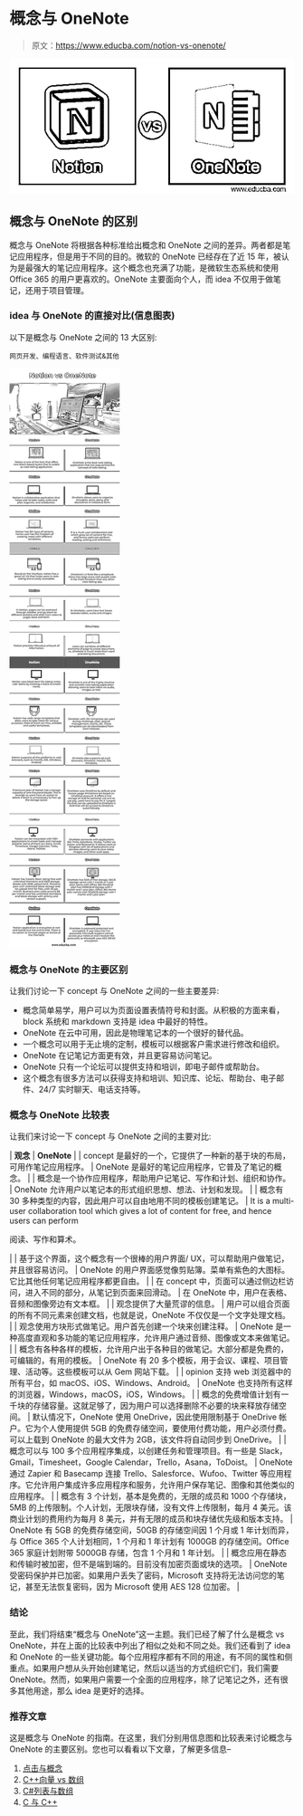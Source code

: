 # 概念与 OneNote

> 原文：<https://www.educba.com/notion-vs-onenote/>

![Notion vs OneNote](img/a2a436bee0f7261868d759a70549e7d4.png)



## 概念与 OneNote 的区别

概念与 OneNote 将根据各种标准给出概念和 OneNote 之间的差异。两者都是笔记应用程序，但是用于不同的目的。微软的 OneNote 已经存在了近 15 年，被认为是最强大的笔记应用程序。这个概念也充满了功能，是微软生态系统和使用 Office 365 的用户更喜欢的。OneNote 主要面向个人，而 idea 不仅用于做笔记，还用于项目管理。

### idea 与 OneNote 的直接对比(信息图表)

以下是概念与 OneNote 之间的 13 大区别:

<small>网页开发、编程语言、软件测试&其他</small>

![Notion-vs-OneNote-info](img/954ee8f60aef4c27844e1ec255540075.png)



### 概念与 OneNote 的主要区别

让我们讨论一下 concept 与 OneNote 之间的一些主要差异:

*   概念简单易学，用户可以为页面设置表情符号和封面。从积极的方面来看，block 系统和 markdown 支持是 idea 中最好的特性。
*   OneNote 在云中可用，因此是物理笔记本的一个很好的替代品。
*   一个概念可以用于无止境的定制，模板可以根据客户需求进行修改和组织。
*   OneNote 在记笔记方面更有效，并且更容易访问笔记。
*   OneNote 只有一个论坛可以提供支持和培训，即电子邮件或帮助台。
*   这个概念有很多方法可以获得支持和培训、知识库、论坛、帮助台、电子邮件、24/7 实时聊天、电话支持等。

### 概念与 OneNote 比较表

让我们来讨论一下 concept 与 OneNote 之间的主要对比:

| **观念** | **OneNote** |
| concept 是最好的一个，它提供了一种新的基于块的布局，可用作笔记应用程序。 | OneNote 是最好的笔记应用程序，它普及了笔记的概念。 |
| 概念是一个协作应用程序，帮助用户记笔记、写作和计划、组织和协作。 | OneNote 允许用户以笔记本的形式组织思想、想法、计划和发现。 |
| 概念有 30 多种类型的内容，因此用户可以自由地用不同的模板创建笔记。 | It is a multi-user collaboration tool which gives a lot of content for free, and hence users can perform

阅读、写作和算术。

 |
| 基于这个界面，这个概念有一个很棒的用户界面/ UX，可以帮助用户做笔记，并且很容易访问。 | OneNote 的用户界面感觉像剪贴簿。菜单有紫色的大图标。它比其他任何笔记应用程序都更自由。 |
| 在 concept 中，页面可以通过侧边栏访问，进入不同的部分，从笔记到页面来回滑动。 | 在 OneNote 中，用户在表格、音频和图像旁边有文本框。 |
| 观念提供了大量荒谬的信息。 | 用户可以组合页面的所有不同元素来创建文档，也就是说，OneNote 不仅仅是一个文字处理文档。 |
| 观念使用方块形式做笔记。用户首先创建一个块来创建注释。 | OneNote 是一种高度直观和多功能的笔记应用程序，允许用户通过音频、图像或文本来做笔记。 |
| 概念有各种各样的模板，允许用户出于各种目的做笔记。大部分都是免费的，可编辑的，有用的模板。 | OneNote 有 20 多个模板，用于会议、课程、项目管理、活动等。这些模板可以从 Gem 网站下载。 |
| opinion 支持 web 浏览器中的所有平台，如 macOS、iOS、Windows、Android。 | OneNote 也支持所有这样的浏览器，Windows，macOS，iOS，Windows。 |
| 概念的免费增值计划有一千块的存储容量。这就足够了，因为用户可以选择删除不必要的块来释放存储空间。 | 默认情况下，OneNote 使用 OneDrive，因此使用限制基于 OneDrive 帐户。它为个人使用提供 5GB 的免费存储空间，要使用付费功能，用户必须付费。可以上载到 OneNote 的最大文件为 2GB，该文件将自动同步到 OneDrive。 |
| 概念可以与 100 多个应用程序集成，以创建任务和管理项目。有一些是 Slack，Gmail，Timesheet，Google Calendar，Trello，Asana，ToDoist。 | OneNote 通过 Zapier 和 Basecamp 连接 Trello、Salesforce、Wufoo、Twitter 等应用程序。它允许用户集成许多应用程序和服务，允许用户保存笔记、图像和其他类似的应用程序。 |
| 概念有 3 个计划，基本是免费的，无限的成员和 1000 个存储块，5MB 的上传限制。个人计划，无限块存储，没有文件上传限制，每月 4 美元。该商业计划的费用约为每月 8 美元，并有无限的成员和块存储优先级和版本支持。 | OneNote 有 5GB 的免费存储空间，50GB 的存储空间因 1 个月或 1 年计划而异，与 Office 365 个人计划相同，1 个月和 1 年计划有 1000GB 的存储空间。Office 365 家庭计划附带 5000GB 存储，包含 1 个月和 1 年计划。 |
| 概念应用在静态和传输时被加密，但不是端到端的。目前没有加密页面或块的选项。 | OneNote 受密码保护并已加密。如果用户丢失了密码，Microsoft 支持将无法访问您的笔记，甚至无法恢复密码，因为 Microsoft 使用 AES 128 位加密。 |

### 结论

至此，我们将结束“概念与 OneNote”这一主题。我们已经了解了什么是概念 vs OneNote，并在上面的比较表中列出了相似之处和不同之处。我们还看到了 idea 和 OneNote 的一些关键功能。每个应用程序都有不同的用途，有不同的属性和侧重点。如果用户想从头开始创建笔记，然后以适当的方式组织它们，我们需要 OneNote。然而，如果用户需要一个全面的应用程序，除了记笔记之外，还有很多其他用途，那么 idea 是更好的选择。

### 推荐文章

这是概念与 OneNote 的指南。在这里，我们分别用信息图和比较表来讨论概念与 OneNote 的主要区别。您也可以看看以下文章，了解更多信息–

1.  [点击与概念](https://www.educba.com/clickup-vs-notion/)
2.  [C++向量 vs 数组](https://www.educba.com/c-plus-plus-vector-vs-array/)
3.  [C#列表与数组](https://www.educba.com/c-sharp-list-vs-array/)
4.  [C 与 C++](https://www.educba.com/c-vs-c-plus-plus/)





